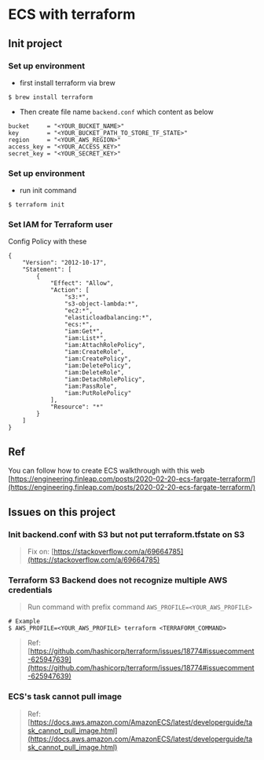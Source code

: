 # ECS with terraform

## Init project

### Set up environment
- first install terraform via brew
```
$ brew install terraform
```
- Then create file name `backend.conf` which content as below
```
bucket     = "<YOUR_BUCKET_NAME>"
key        = "<YOUR_BUCKET_PATH_TO_STORE_TF_STATE>"
region     = "<YOUR_AWS_REGION>"
access_key = "<YOUR_ACCESS_KEY>"
secret_key = "<YOUR_SECRET_KEY>"
```

### Set up environment

- run init command
```
$ terraform init
```

### Set IAM for Terraform user
Config Policy with these
```
{
	"Version": "2012-10-17",
	"Statement": [
		{
			"Effect": "Allow",
			"Action": [
				"s3:*",
				"s3-object-lambda:*",
				"ec2:*",
				"elasticloadbalancing:*",
				"ecs:*",
				"iam:Get*",
				"iam:List*",
				"iam:AttachRolePolicy",
				"iam:CreateRole",
				"iam:CreatePolicy",
				"iam:DeletePolicy",
				"iam:DeleteRole",
				"iam:DetachRolePolicy",
				"iam:PassRole",
				"iam:PutRolePolicy"
			],
			"Resource": "*"
		}
	]
}
```

## Ref
You can follow how to create ECS walkthrough with this web
[https://engineering.finleap.com/posts/2020-02-20-ecs-fargate-terraform/](https://engineering.finleap.com/posts/2020-02-20-ecs-fargate-terraform/)

## Issues on this project

### Init backend.conf with S3 but not put terraform.tfstate on S3
> Fix on: [https://stackoverflow.com/a/69664785](https://stackoverflow.com/a/69664785)

### Terraform S3 Backend does not recognize multiple AWS credentials
> Run command with prefix command `AWS_PROFILE=<YOUR_AWS_PROFILE>`

```
# Example
$ AWS_PROFILE=<YOUR_AWS_PROFILE> terraform <TERRAFORM_COMMAND>
```

> Ref: [https://github.com/hashicorp/terraform/issues/18774#issuecomment-625947639](https://github.com/hashicorp/terraform/issues/18774#issuecomment-625947639)

### ECS's task cannot pull image
> Ref: [https://docs.aws.amazon.com/AmazonECS/latest/developerguide/task_cannot_pull_image.html](https://docs.aws.amazon.com/AmazonECS/latest/developerguide/task_cannot_pull_image.html)